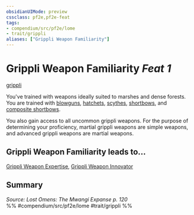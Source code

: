 ```yaml
---
obsidianUIMode: preview
cssclass: pf2e,pf2e-feat
tags:
- compendium/src/pf2e/lome
- trait/grippli
aliases: ["Grippli Weapon Familiarity"]
---
```

# Grippli Weapon Familiarity  *Feat 1*  
[grippli](../../rules/traits/grippli-b2.md)  


You've trained with weapons ideally suited to marshes and dense forests. You are trained with [blowguns](../equipment/items/blowgun.md), [hatchets](../equipment/items/hatchet.md), [scythes](../equipment/items/scythe.md), [shortbows](../equipment/items/shortbow.md), and [composite shortbows](../equipment/items/composite-shortbow.md).

You also gain access to all uncommon grippli weapons. For the purpose of determining your proficiency, martial grippli weapons are simple weapons, and advanced grippli weapons are martial weapons.

## Grippli Weapon Familiarity leads to...

[Grippli Weapon Expertise](grippli-weapon-expertise-lome.md), [Grippli Weapon Innovator](grippli-weapon-innovator-lome.md)

## Summary

*Source: Lost Omens: The Mwangi Expanse p. 120*  
%% #compendium/src/pf2e/lome #trait/grippli %%